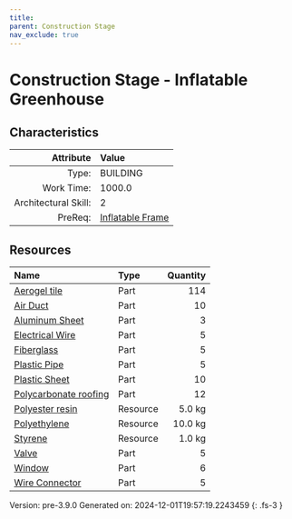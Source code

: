 ```yaml
---
title: 
parent: Construction Stage
nav_exclude: true
---
```

# Construction Stage - Inflatable Greenhouse


## Characteristics

| Attribute      | Value |
|--------:|:------|
|Type:|BUILDING|
|Work Time:|1000.0|
|Architectural Skill:|2|
|PreReq:|[Inflatable Frame](../construction/inflatable-frame.html)|

## Resources

| Name | Type | Quantity |
|:-----|:-----|-----:|
|[Aerogel tile](../part/aerogel-tile.html)|Part|114|
|[Air Duct](../part/air-duct.html)|Part|10|
|[Aluminum Sheet](../part/aluminum-sheet.html)|Part|3|
|[Electrical Wire](../part/electrical-wire.html)|Part|5|
|[Fiberglass](../part/fiberglass.html)|Part|5|
|[Plastic Pipe](../part/plastic-pipe.html)|Part|5|
|[Plastic Sheet](../part/plastic-sheet.html)|Part|10|
|[Polycarbonate roofing](../part/polycarbonate-roofing.html)|Part|12|
|[Polyester resin](../resource/polyester-resin.html)|Resource|5.0 kg|
|[Polyethylene](../resource/polyethylene.html)|Resource|10.0 kg|
|[Styrene](../resource/styrene.html)|Resource|1.0 kg|
|[Valve](../part/valve.html)|Part|5|
|[Window](../part/window.html)|Part|6|
|[Wire Connector](../part/wire-connector.html)|Part|5|



Version: pre-3.9.0 Generated on: 2024-12-01T19:57:19.2243459
{: .fs-3 }